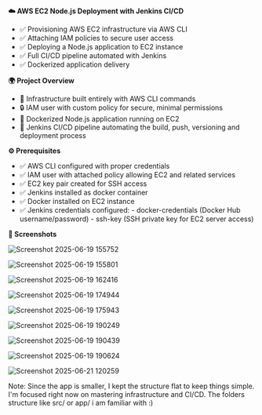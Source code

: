 **☁️ AWS EC2 Node.js Deployment with Jenkins CI/CD**
- ✅ Provisioning AWS EC2 infrastructure via AWS CLI
- ✅ Attaching IAM policies to secure user access
- ✅ Deploying a Node.js application to EC2 instance
- ✅ Full CI/CD pipeline automated with Jenkins
- ✅ Dockerized application delivery

**🌍 Project Overview**
- 🚀 Infrastructure built entirely with AWS CLI commands
- 🔒 IAM user with custom policy for secure, minimal permissions
- 🐳 Dockerized Node.js application running on EC2
- 🤖 Jenkins CI/CD pipeline automating the build, push, versioning and deployment process

**⚙️ Prerequisites**
- ✅ AWS CLI configured with proper credentials
- ✅ IAM user with attached policy allowing EC2 and related services
- ✅ EC2 key pair created for SSH access
- ✅ Jenkins installed as docker container
- ✅ Docker installed on EC2 instance
- ✅ Jenkins credentials configured:
        - docker-credentials (Docker Hub username/password)
        - ssh-key (SSH private key for EC2 server access)

**🎨 Screenshots**

![Screenshot 2025-06-19 155752](https://github.com/user-attachments/assets/e5cd6420-0300-41e6-8be3-b6863e7fd287)

![Screenshot 2025-06-19 155801](https://github.com/user-attachments/assets/d172bcea-40a5-4001-a22c-2a58f87c3c67)

![Screenshot 2025-06-19 162416](https://github.com/user-attachments/assets/cefec70a-4bc3-4093-9bfc-77124f096e93)

![Screenshot 2025-06-19 174944](https://github.com/user-attachments/assets/5c0f7748-7f93-4d9e-b6b1-90fe12be5859)

![Screenshot 2025-06-19 175943](https://github.com/user-attachments/assets/0d3730ab-3634-4b15-af3b-1cafa8203e52)


![Screenshot 2025-06-19 190249](https://github.com/user-attachments/assets/995da12e-d974-4d59-abbb-01cf3470e2bb)

![Screenshot 2025-06-19 190439](https://github.com/user-attachments/assets/114d655d-83dc-4e0c-9e77-66638084288b)

![Screenshot 2025-06-19 190624](https://github.com/user-attachments/assets/bbaa5131-c8b7-45f8-82dd-4249285be429)

![Screenshot 2025-06-21 120259](https://github.com/user-attachments/assets/7d1a5b15-9608-41ba-a008-8bd688ea514a)

Note:
Since the app is smaller, I kept the structure flat to keep things simple. I'm focused right now on mastering infrastructure and CI/CD. The folders structure like src/ or app/ i am familiar with :)
